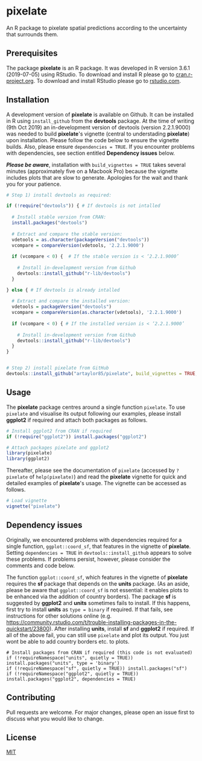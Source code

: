 # pixelate

An R package to pixelate spatial predictions according to the uncertainty that surrounds them.

<!--- e.g. ![ ](link-to-image) --->
<!--- I have not figured out how to export a single code chunck figure from the vignette
and load here since best practice dictates that vignettes should be built on installation;
see https://github.com/r-lib/devtools/issues/584. 
Perhaps we could add some static examples based not on pf. That way we can avoid the need to 
sync and thus avoid any conflict between images here in the manuscript / vugnette? 
---> 

## Prerequisites

The package **pixelate** is an R package. 
It was developed in R version 3.6.1 (2019-07-05) using RStudio. 
To download and install R please go to [cran.r-project.org](https://cran.r-project.org).
To download and install RStudio please go to [rstudio.com](https://rstudio.com/).

## Installation

A development version of **pixelate** is available on Github. 
It can be installed in R using `install_github` from the **devtools** package.
At the time of writing (9th Oct 2019) 
an in-development version of devtools (version 2.2.1.9000)
was needed to build **pixelate**'s vignette (central to understading **pixelate**)
upon installation. Please follow the code below to ensure the vignette builds. Also, 
please ensure `dependencies = TRUE`. If you encounter problems with dependencies, 
see section entitled **Dependency issues** below. 

_**Please be aware**_, installation with `build_vignettes = TRUE` takes several minutes 
(approximately five on a Macbook Pro) 
because the vignette includes plots that are slow to generate. Apologies for the 
wait and thank you for your patience. 

<!--- (We chose `build_vignettes = TRUE` over removing `inst/doc` from .gitignore following 
Hadley Wickham's advice; see https://github.com/r-lib/devtools/issues/584). --->

```r
# Step 1) install devtools as required: 

if (!require("devtools")) { # If devtools is not intalled
  
  # Install stable version from CRAN:  
  install.packages("devtools") 
  
  # Extract and compare the stable version: 
  vdetools = as.character(packageVersion("devtools"))
  vcompare = compareVersion(vdetools, '2.2.1.9000')
  
  if (vcompare < 0) {  # If the stable version is < ‘2.2.1.9000’
    
    # Install in-development version from Github
    devtools::install_github("r-lib/devtools") 
  }

} else { # If devtools is already intalled  
  
  # Extract and compare the installed version: 
  vdetools = packageVersion("devtools")
  vcompare = compareVersion(as.character(vdetools), '2.2.1.9000')
  
  if (vcompare < 0) { # If the installed version is < ‘2.2.1.9000’
    
    # Install in-development version from Github
    devtools::install_github("r-lib/devtools") 
  }
}


# Step 2) install pixelate from GitHub 
devtools::install_github("artaylor85/pixelate", build_vignettes = TRUE, dependencies = TRUE)
```

## Usage

The **pixelate** package centres around a single function `pixelate`.
To use `pixelate` and visualise its output following our examples, 
please install **ggplot2** if required and attach both packages as follows. 

```r
# Install ggplot2 from CRAN if required
if (!require("ggplot2")) install.packages("ggplot2") 

# Attach packages pixelate and ggplot2 
library(pixelate) 
library(ggplot2)
```

Thereafter, please see the documentation of `pixelate` (accessed by `?pixelate` of `help(pixelate)`) 
and read the **pixelate** vignette for quick and detailed examples of **pixelate**'s usage. 
The vignette can be accessed as follows. 

<!--- Avoid examples here s.t. user follows the vignette --->

```r
# Load vignette
vignette("pixelate")
```

## Dependency issues

Originally, we encountered problems with dependencies required for a
single function, `ggplot::coord_sf`, that features in the vignette of **pixelate**. 
Setting `dependencies = TRUE` in `devtools::install_github` appears to solve these problems. 
If problems persist, however, please consider the comments and code below. 

The function `ggplot::coord_sf`, which features in the vignette of **pixelate**
requires the **sf** package that depends on the **units** package. (As an aside, 
please be aware that `ggplot::coord_sf` is not essential: it enables plots to
be enhanced via the addition of country borders). 
The package **sf** is suggested by **ggplot2** and **units** sometimes fails to install. 
If this happens, first try to install **units** as `type = binary` if required. 
If that fails, see instructions for other solutions online 
(e.g. https://community.rstudio.com/t/trouble-installing-packages-in-the-quickstart/23800). 
After installing **units**, install **sf** and **ggplot2** if required. 
If all of the above fail, you can still use `pixelate` and plot its output. 
You just wont be able to add country borders etc. to plots.

```{r setup, eval = FALSE}
# Install packages from CRAN if required (this code is not evaluated)
if (!requireNamespace("units", quietly = TRUE)) install.packages("units", type = 'binary')
if (!requireNamespace("sf", quietly = TRUE)) install.packages("sf")
if (!requireNamespace("ggplot2", quietly = TRUE)) install.packages("ggplot2", dependencies = TRUE)
```

## Contributing
Pull requests are welcome. For major changes, please open an issue first to discuss what you would like to change.

<!--- Please make sure to update tests as appropriate. --->

## License
[MIT](https://choosealicense.com/licenses/mit/)



<!--- ## Acknowledgements 
Acknowledge everyone who helps test code (e.g. PM)
